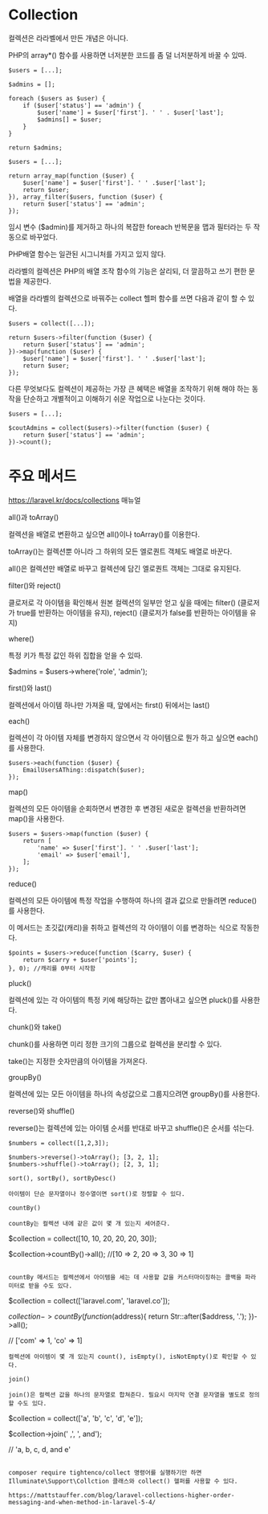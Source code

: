 # Collection

컬렉션은 라라벨에서 만든 개념은 아니다.

PHP의 array*() 함수를 사용하면 너저분한 코드를 좀 덜 너저분하게 바꿀 수 있따.

```
$users = [...];

$admins = [];

foreach ($users as $user) {
    if ($user['status'] == 'admin') {
        $user['name'] = $user['first']. ' ' . $user['last'];
        $admins[] = $user;
    }
}

return $admins;
```

```
$users = [...];

return array_map(function ($user) {
    $user['name'] = $user['first']. ' ' .$user['last'];
    return $user;
}), array_filter($users, function ($user) {
    return $user['status'] == 'admin';
});
```

임시 변수 ($admin)를 제거하고 하나의 복잡한 foreach 반복문을 맵과 필터라는 두 작동으로 바꾸었다.

PHP배열 함수는 일관된 시그니처를 가지고 있지 않다.

라라벨의 컬렉션은 PHP의 배열 조작 함수의 기능은 살리되, 더 깔끔하고 쓰기 편한 문법을 제공한다.

배열을 라라벨의 컬렉션으로 바꿔주는 collect 헬퍼 함수를 쓰면 다음과 같이 할 수 있다.

```
$users = collect([...]);

return $users->filter(function ($user) {
    return $user['status'] == 'admin';
})->map(function ($user) {
    $user['name'] = $user['first']. ' ' .$user['last'];
    return $user;
});
```

다른 무엇보다도 컬렉션이 제공하는 가장 큰 혜택은 배열을 조작하기 위해 해야 하는 동작을 단순하고 개별적이고 이해하기 쉬운 작업으로 나눈다는 것이다.

```
$users = [...];

$coutAdmins = collect($users)->filter(function ($user) {
    return $user['status'] == 'admin';
})->count();
```

# 주요 메서드

https://laravel.kr/docs/collections 매뉴얼

all()과 toArray()

컬렉션을 배열로 변환하고 싶으면 all()이나 toArray()를 이용한다.

toArray()는 컬렉션뿐 아니라 그 하위의 모든 엘로퀀트 객체도 배열로 바꾼다.

all()은 컬렉션만 배열로 바꾸고 컬렉션에 담긴 엘로퀀트 객체는 그대로 유지된다.

filter()와 reject()

클로저로 각 아이템을 확인해서 원본 컬렉션의 일부만 얻고 싶을 때에는 filter() (클로저가 true를 반환하는 아이템을 유지), reject() (클로저가 false를 반환하는 아이템을 유지)

where()

특정 키가 특정 값인 하위 집합을 얻을 수 있따.

$admins = $users->where('role', 'admin');

first()와 last()

컬렉션에서 아이템 하나만 가져올 때, 앞에서는 first() 뒤에서는 last()

each()

컬렉션이 각 아이템 자체를 변경하지 않으면서 각 아이템으로 뭔가 하고 싶으면 each()를 사용한다.

```
$users->each(function ($user) {
    EmailUsersAThing::dispatch($user);
});
```

map()

컬렉션의 모든 아이템을 순회하면서 변경한 후 변경된 새로운 컬렉션을 반환하려면 map()을 사용한다.

```
$users = $users->map(function ($user) {
    return [
        'name' => $user['first']. ' ' .$user['last'];
        'email' => $user['email'],
    ];
});
```

reduce()

컬렉션의 모든 아이템에 특정 작업을 수행하여 하나의 결과 값으로 만들려면 reduce()를 사용한다.

이 메서드는 초깃값(캐리)을 취하고 컬렉션의 각 아이템이 이를 변경하는 식으로 작동한다.

```
$points = $users->reduce(function ($carry, $user) {
    return $carry + $user['points'];
}, 0); //캐리를 0부터 시작함
```

pluck()

컬렉션에 있는 각 아이템의 특정 키에 해당하는 값만 뽑아내고 싶으면 pluck()를 사용한다.

chunk()와 take()

chunk()를 사용하면 미리 정한 크기의 그룹으로 컬렉션을 분리할 수 있다.

take()는 지정한 숫자만큼의 아이템을 가져온다.

groupBy()

컬렉션에 있는 모든 아이템을 하나의 속성값으로 그룹지으려면 groupBy()를 사용한다.

reverse()와 shuffle()

reverse()는 컬렉션에 있는 아이템 순서를 반대로 바꾸고 shuffle()은 순서를 섞는다.

```
$numbers = collect([1,2,3]);

$numbers->reverse()->toArray(); [3, 2, 1];
$numbers->shuffle()->toArray(); [2, 3, 1];

sort(), sortBy(), sortByDesc()

아이템이 단순 문자열이나 정수열이면 sort()로 정렬할 수 있다.

countBy()

countBy는 컬렉션 내에 같은 값이 몇 개 있는지 세어준다.

```
$collection = collect([10, 10, 20, 20, 20, 30]);

$collection->countBy()->all(); //[10 => 2, 20 => 3, 30 => 1]
```

countBy 메서드는 컬렉션에서 아이템을 세는 데 사용할 값을 커스터마이징하는 콜백을 파라미터로 받을 수도 있다.

```
$collection = collect(['laravel.com', 'laravel.co']);

$collection->countBy(function ($address){
    return Str::after($address, '.');
})->all();

// ['com' => 1, 'co' => 1]
```
컬렉션에 아이템이 몇 개 있는지 count(), isEmpty(), isNotEmpty()로 확인할 수 있다.

join()

join()은 컬렉션 값을 하나의 문자열로 합쳐준다. 필요시 마지막 연결 문자열을 별도로 정의할 수도 있다.

```
$collection = collect(['a', 'b', 'c', 'd', 'e']);

$collection->join(' ,', ', and');

// 'a, b, c, d, and e'
```

composer require tightenco/collect 명령어를 실행하기만 하면 Illuminate\Support\Collction 클래스와 collect() 헬퍼를 사용할 수 있다.

https://mattstauffer.com/blog/laravel-collections-higher-order-messaging-and-when-method-in-laravel-5-4/
